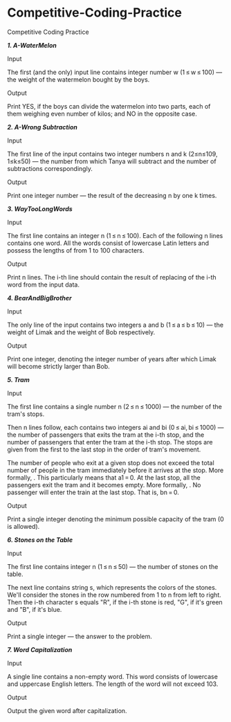# Competitive-Coding-Practice
Competitive Coding Practice

***1. A-WaterMelon***

Input

The first (and the only) input line contains integer number w (1 ≤ w ≤ 100) — the weight of the watermelon bought by the boys.

Output

Print YES, if the boys can divide the watermelon into two parts, each of them weighing even number of kilos; and NO in the opposite case.


***2. A-Wrong Subtraction***

Input

The first line of the input contains two integer numbers n and k (2≤n≤109, 1≤k≤50) — the number from which Tanya will subtract and the number of subtractions correspondingly.

Output

Print one integer number — the result of the decreasing n by one k times.


***3. WayTooLongWords***

Input

The first line contains an integer n (1 ≤ n ≤ 100). Each of the following n lines contains one word. All the words consist of lowercase Latin letters and possess the lengths of from 1 to 100 characters.

Output

Print n lines. The i-th line should contain the result of replacing of the i-th word from the input data.


***4. BearAndBigBrother***

Input

The only line of the input contains two integers a and b (1 ≤ a ≤ b ≤ 10) — the weight of Limak and the weight of Bob respectively.

Output

Print one integer, denoting the integer number of years after which Limak will become strictly larger than Bob.



***5. Tram***

Input

The first line contains a single number n (2 ≤ n ≤ 1000) — the number of the tram's stops.

Then n lines follow, each contains two integers ai and bi (0 ≤ ai, bi ≤ 1000) — the number of passengers that exits the tram at the i-th stop, and the number of passengers that enter the tram at the i-th stop. The stops are given from the first to the last stop in the order of tram's movement.

The number of people who exit at a given stop does not exceed the total number of people in the tram immediately before it arrives at the stop. More formally, . This particularly means that a1 = 0.
At the last stop, all the passengers exit the tram and it becomes empty. More formally, .
No passenger will enter the train at the last stop. That is, bn = 0.

Output

Print a single integer denoting the minimum possible capacity of the tram (0 is allowed).


***6. Stones on the Table***

Input

The first line contains integer n (1 ≤ n ≤ 50) — the number of stones on the table.

The next line contains string s, which represents the colors of the stones. We'll consider the stones in the row numbered from 1 to n from left to right. Then the i-th character s equals "R", if the i-th stone is red, "G", if it's green and "B", if it's blue.

Output

Print a single integer — the answer to the problem.


***7. Word Capitalization***

Input

A single line contains a non-empty word. This word consists of lowercase and uppercase English letters. The length of the word will not exceed 103.

Output

Output the given word after capitalization.
